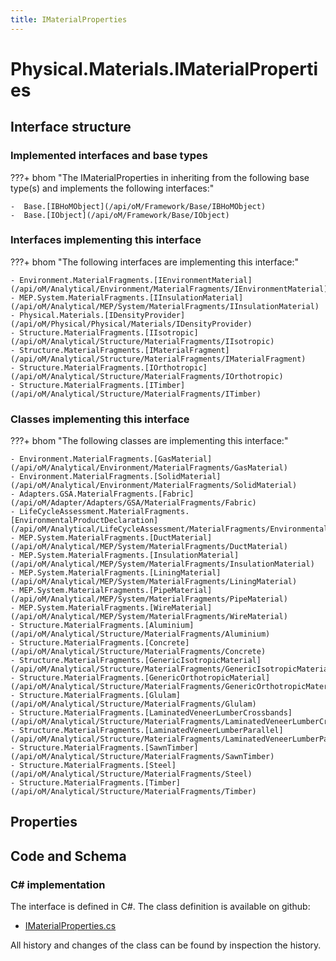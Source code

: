 ```yaml
---
title: IMaterialProperties
---
```


# Physical.Materials.IMaterialProperties



## Interface structure

### Implemented interfaces and base types

???+ bhom "The IMaterialProperties in inheriting from the following base type(s) and implements the following interfaces:"

    -  Base.[IBHoMObject](/api/oM/Framework/Base/IBHoMObject)
    -  Base.[IObject](/api/oM/Framework/Base/IObject)


### Interfaces implementing this interface

???+ bhom "The following interfaces are implementing this interface:"

    - Environment.MaterialFragments.[IEnvironmentMaterial](/api/oM/Analytical/Environment/MaterialFragments/IEnvironmentMaterial)
    - MEP.System.MaterialFragments.[IInsulationMaterial](/api/oM/Analytical/MEP/System/MaterialFragments/IInsulationMaterial)
    - Physical.Materials.[IDensityProvider](/api/oM/Physical/Physical/Materials/IDensityProvider)
    - Structure.MaterialFragments.[IIsotropic](/api/oM/Analytical/Structure/MaterialFragments/IIsotropic)
    - Structure.MaterialFragments.[IMaterialFragment](/api/oM/Analytical/Structure/MaterialFragments/IMaterialFragment)
    - Structure.MaterialFragments.[IOrthotropic](/api/oM/Analytical/Structure/MaterialFragments/IOrthotropic)
    - Structure.MaterialFragments.[ITimber](/api/oM/Analytical/Structure/MaterialFragments/ITimber)


### Classes implementing this interface

???+ bhom "The following classes are implementing this interface:"

    - Environment.MaterialFragments.[GasMaterial](/api/oM/Analytical/Environment/MaterialFragments/GasMaterial)
    - Environment.MaterialFragments.[SolidMaterial](/api/oM/Analytical/Environment/MaterialFragments/SolidMaterial)
    - Adapters.GSA.MaterialFragments.[Fabric](/api/oM/Adapter/Adapters/GSA/MaterialFragments/Fabric)
    - LifeCycleAssessment.MaterialFragments.[EnvironmentalProductDeclaration](/api/oM/Analytical/LifeCycleAssessment/MaterialFragments/EnvironmentalProductDeclaration)
    - MEP.System.MaterialFragments.[DuctMaterial](/api/oM/Analytical/MEP/System/MaterialFragments/DuctMaterial)
    - MEP.System.MaterialFragments.[InsulationMaterial](/api/oM/Analytical/MEP/System/MaterialFragments/InsulationMaterial)
    - MEP.System.MaterialFragments.[LiningMaterial](/api/oM/Analytical/MEP/System/MaterialFragments/LiningMaterial)
    - MEP.System.MaterialFragments.[PipeMaterial](/api/oM/Analytical/MEP/System/MaterialFragments/PipeMaterial)
    - MEP.System.MaterialFragments.[WireMaterial](/api/oM/Analytical/MEP/System/MaterialFragments/WireMaterial)
    - Structure.MaterialFragments.[Aluminium](/api/oM/Analytical/Structure/MaterialFragments/Aluminium)
    - Structure.MaterialFragments.[Concrete](/api/oM/Analytical/Structure/MaterialFragments/Concrete)
    - Structure.MaterialFragments.[GenericIsotropicMaterial](/api/oM/Analytical/Structure/MaterialFragments/GenericIsotropicMaterial)
    - Structure.MaterialFragments.[GenericOrthotropicMaterial](/api/oM/Analytical/Structure/MaterialFragments/GenericOrthotropicMaterial)
    - Structure.MaterialFragments.[Glulam](/api/oM/Analytical/Structure/MaterialFragments/Glulam)
    - Structure.MaterialFragments.[LaminatedVeneerLumberCrossbands](/api/oM/Analytical/Structure/MaterialFragments/LaminatedVeneerLumberCrossbands)
    - Structure.MaterialFragments.[LaminatedVeneerLumberParallel](/api/oM/Analytical/Structure/MaterialFragments/LaminatedVeneerLumberParallel)
    - Structure.MaterialFragments.[SawnTimber](/api/oM/Analytical/Structure/MaterialFragments/SawnTimber)
    - Structure.MaterialFragments.[Steel](/api/oM/Analytical/Structure/MaterialFragments/Steel)
    - Structure.MaterialFragments.[Timber](/api/oM/Analytical/Structure/MaterialFragments/Timber)


## Properties

## Code and Schema

### C# implementation

The interface is defined in C#. The class definition is available on github:

- [IMaterialProperties.cs](https://github.com/BHoM/BHoM/blob/develop/Physical_oM/Materials\IMaterialProperties.cs)

All history and changes of the class can be found by inspection the history.
